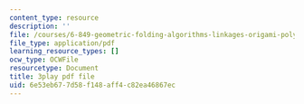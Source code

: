 ```yaml
---
content_type: resource
description: ''
file: /courses/6-849-geometric-folding-algorithms-linkages-origami-polyhedra-fall-2012/6e53eb677d58f148aff4c82ea46867ec_J2uMjEDsE6s.pdf
file_type: application/pdf
learning_resource_types: []
ocw_type: OCWFile
resourcetype: Document
title: 3play pdf file
uid: 6e53eb67-7d58-f148-aff4-c82ea46867ec
---
```

